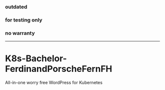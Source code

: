 ### outdated
### for testing only
### no warranty
---------------------------


# K8s-Bachelor-FerdinandPorscheFernFH
All-in-one worry free WordPress for Kubernetes
